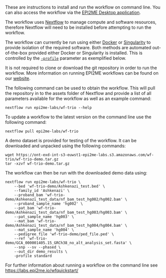 
These are instructions to install and run the workflow on command line.
You can also access the workflow via the
[EPI2ME Desktop application](https://labs.epi2me.io/downloads/).

The workflow uses [Nextflow](https://www.nextflow.io/) to manage
compute and software resources,
therefore Nextflow will need to be
installed before attempting to run the workflow.

The workflow can currently be run using either
[Docker](https://www.docker.com/products/docker-desktop)
or [Singularity](https://docs.sylabs.io/guides/3.0/user-guide/index.html)
to provide isolation of the required software.
Both methods are automated out-of-the-box provided
either Docker or Singularity is installed.
This is controlled by the
[`-profile`](https://www.nextflow.io/docs/latest/config.html#config-profiles)
parameter as exemplified below.

It is not required to clone or download the git repository
in order to run the workflow.
More information on running EPI2ME workflows can
be found on our [website](https://labs.epi2me.io/wfindex).

The following command can be used to obtain the workflow.
This will pull the repository in to the assets folder of
Nextflow and provide a list of all parameters
available for the workflow as well as an example command:

```
nextflow run epi2me-labs/wf-trio --help
```
To update a workflow to the latest version on the command line use
the following command:
```
nextflow pull epi2me-labs/wf-trio
```

A demo dataset is provided for testing of the workflow.
It can be downloaded and unpacked using the following commands:
```
wget https://ont-exd-int-s3-euwst1-epi2me-labs.s3.amazonaws.com/wf-trio/wf-trio-demo.tar.gz
tar -xzvf wf-trio-demo.tar.gz
```
The workflow can then be run with the downloaded demo data using:
```
nextflow run epi2me-labs/wf-trio \
	--bed 'wf-trio-demo/Ashkenazi_test.bed' \
	--family_id 'Ashkenazi' \
	--proband_bam 'wf-trio-demo/Ashkenazi_test_data/nf_bam_test_hg002/hg002.bam' \
	--proband_sample_name 'hg002' \
	--pat_bam 'wf-trio-demo/Ashkenazi_test_data/nf_bam_test_hg003/hg003.bam' \
	--pat_sample_name 'hg003' \
	--mat_bam 'wf-trio-demo/Ashkenazi_test_data/nf_bam_test_hg004/hg004.bam' \
	--mat_sample_name 'hg004' \
	--pedigree_file 'wf-trio-demo/ped_file.ped' \
	--ref 'wf-trio-demo/GCA_000001405.15_GRCh38_no_alt_analysis_set.fasta' \
	--snp --sv --phased \
	--out_dir demo_results \
	-profile standard
```

For further information about running a workflow on
the command line see https://labs.epi2me.io/wfquickstart/
